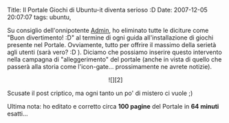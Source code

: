 Title: Il Portale Giochi di Ubuntu-it diventa serioso :D
Date:  2007-12-05 20:07:07
tags: ubuntu,

Su consiglio dell'onnipotente [Admin][1], ho
eliminato tutte le diciture come "Buon divertimento! :D" al termine di ogni
guida all'installazione di giochi presente nel Portale. Ovviamente, tutto per
offrire il massimo della serietà agli utenti (sarà vero? :D ). Diciamo che
possiamo inserire questo intervento nella campagna di "alleggerimento" del
portale (anche in vista di quello che passerà alla storia come l'icon-gate...
prossimamente ne avrete notizie).

<center>![][2]</center>


Scusate il post criptico, ma ogni
tanto un po' di mistero ci vuole ;)


Ultima nota: ho editato e corretto circa
**100 pagine** del Portale in **64 minuti** esatti...

   [1]: http://wiki.ubuntu-it.org/AlessioTreglia

   [2]: http://img412.imageshack.us/img412/6271/drtzw7.png
